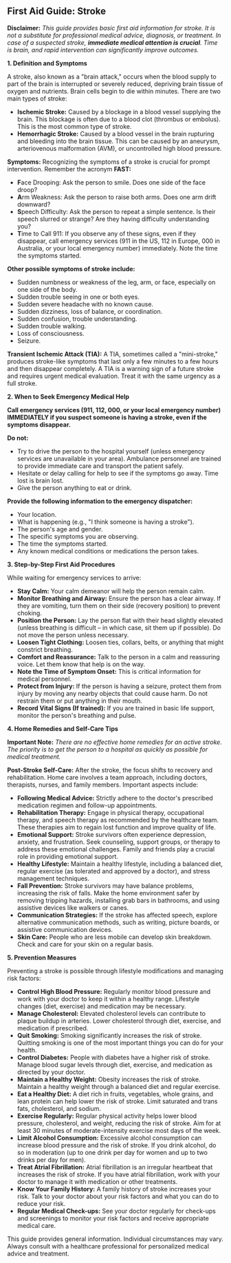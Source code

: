 ## First Aid Guide: Stroke

**Disclaimer:** *This guide provides basic first aid information for stroke. It is not a substitute for professional medical advice, diagnosis, or treatment. In case of a suspected stroke, **immediate medical attention is crucial**. Time is brain, and rapid intervention can significantly improve outcomes.*

**1. Definition and Symptoms**

A stroke, also known as a "brain attack," occurs when the blood supply to part of the brain is interrupted or severely reduced, depriving brain tissue of oxygen and nutrients.  Brain cells begin to die within minutes.  There are two main types of stroke:

*   **Ischemic Stroke:**  Caused by a blockage in a blood vessel supplying the brain.  This blockage is often due to a blood clot (thrombus or embolus). This is the most common type of stroke.
*   **Hemorrhagic Stroke:** Caused by a blood vessel in the brain rupturing and bleeding into the brain tissue. This can be caused by an aneurysm, arteriovenous malformation (AVM), or uncontrolled high blood pressure.

**Symptoms:** Recognizing the symptoms of a stroke is crucial for prompt intervention.  Remember the acronym **FAST:**

*   **F**ace Drooping:  Ask the person to smile.  Does one side of the face droop?
*   **A**rm Weakness: Ask the person to raise both arms.  Does one arm drift downward?
*   **S**peech Difficulty:  Ask the person to repeat a simple sentence.  Is their speech slurred or strange? Are they having difficulty understanding you?
*   **T**ime to Call 911: If you observe any of these signs, even if they disappear, call emergency services (911 in the US, 112 in Europe, 000 in Australia, or your local emergency number) immediately.  Note the time the symptoms started.

**Other possible symptoms of stroke include:**

*   Sudden numbness or weakness of the leg, arm, or face, especially on one side of the body.
*   Sudden trouble seeing in one or both eyes.
*   Sudden severe headache with no known cause.
*   Sudden dizziness, loss of balance, or coordination.
*   Sudden confusion, trouble understanding.
*   Sudden trouble walking.
*   Loss of consciousness.
*   Seizure.

**Transient Ischemic Attack (TIA):** A TIA, sometimes called a "mini-stroke," produces stroke-like symptoms that last only a few minutes to a few hours and then disappear completely.  A TIA is a warning sign of a future stroke and requires urgent medical evaluation. Treat it with the same urgency as a full stroke.

**2. When to Seek Emergency Medical Help**

**Call emergency services (911, 112, 000, or your local emergency number) IMMEDIATELY if you suspect someone is having a stroke, even if the symptoms disappear.**

**Do not:**

*   Try to drive the person to the hospital yourself (unless emergency services are unavailable in your area). Ambulance personnel are trained to provide immediate care and transport the patient safely.
*   Hesitate or delay calling for help to see if the symptoms go away.  Time lost is brain lost.
*   Give the person anything to eat or drink.

**Provide the following information to the emergency dispatcher:**

*   Your location.
*   What is happening (e.g., "I think someone is having a stroke").
*   The person's age and gender.
*   The specific symptoms you are observing.
*   The time the symptoms started.
*   Any known medical conditions or medications the person takes.

**3. Step-by-Step First Aid Procedures**

While waiting for emergency services to arrive:

*   **Stay Calm:**  Your calm demeanor will help the person remain calm.
*   **Monitor Breathing and Airway:**  Ensure the person has a clear airway. If they are vomiting, turn them on their side (recovery position) to prevent choking.
*   **Position the Person:** Lay the person flat with their head slightly elevated (unless breathing is difficult – in which case, sit them up if possible). Do not move the person unless necessary.
*   **Loosen Tight Clothing:** Loosen ties, collars, belts, or anything that might constrict breathing.
*   **Comfort and Reassurance:**  Talk to the person in a calm and reassuring voice.  Let them know that help is on the way.
*   **Note the Time of Symptom Onset:**  This is critical information for medical personnel.
*   **Protect from Injury:**  If the person is having a seizure, protect them from injury by moving any nearby objects that could cause harm. Do not restrain them or put anything in their mouth.
*   **Record Vital Signs (If trained):** If you are trained in basic life support, monitor the person's breathing and pulse.

**4. Home Remedies and Self-Care Tips**

**Important Note:** *There are no effective home remedies for an active stroke. The priority is to get the person to a hospital as quickly as possible for medical treatment.*

**Post-Stroke Self-Care:** After the stroke, the focus shifts to recovery and rehabilitation. Home care involves a team approach, including doctors, therapists, nurses, and family members.  Important aspects include:

*   **Following Medical Advice:** Strictly adhere to the doctor's prescribed medication regimen and follow-up appointments.
*   **Rehabilitation Therapy:**  Engage in physical therapy, occupational therapy, and speech therapy as recommended by the healthcare team. These therapies aim to regain lost function and improve quality of life.
*   **Emotional Support:**  Stroke survivors often experience depression, anxiety, and frustration.  Seek counseling, support groups, or therapy to address these emotional challenges. Family and friends play a crucial role in providing emotional support.
*   **Healthy Lifestyle:**  Maintain a healthy lifestyle, including a balanced diet, regular exercise (as tolerated and approved by a doctor), and stress management techniques.
*   **Fall Prevention:**  Stroke survivors may have balance problems, increasing the risk of falls.  Make the home environment safer by removing tripping hazards, installing grab bars in bathrooms, and using assistive devices like walkers or canes.
*   **Communication Strategies:**  If the stroke has affected speech, explore alternative communication methods, such as writing, picture boards, or assistive communication devices.
*   **Skin Care:** People who are less mobile can develop skin breakdown. Check and care for your skin on a regular basis.

**5. Prevention Measures**

Preventing a stroke is possible through lifestyle modifications and managing risk factors:

*   **Control High Blood Pressure:**  Regularly monitor blood pressure and work with your doctor to keep it within a healthy range.  Lifestyle changes (diet, exercise) and medication may be necessary.
*   **Manage Cholesterol:**  Elevated cholesterol levels can contribute to plaque buildup in arteries.  Lower cholesterol through diet, exercise, and medication if prescribed.
*   **Quit Smoking:**  Smoking significantly increases the risk of stroke.  Quitting smoking is one of the most important things you can do for your health.
*   **Control Diabetes:**  People with diabetes have a higher risk of stroke.  Manage blood sugar levels through diet, exercise, and medication as directed by your doctor.
*   **Maintain a Healthy Weight:**  Obesity increases the risk of stroke.  Maintain a healthy weight through a balanced diet and regular exercise.
*   **Eat a Healthy Diet:**  A diet rich in fruits, vegetables, whole grains, and lean protein can help lower the risk of stroke. Limit saturated and trans fats, cholesterol, and sodium.
*   **Exercise Regularly:**  Regular physical activity helps lower blood pressure, cholesterol, and weight, reducing the risk of stroke. Aim for at least 30 minutes of moderate-intensity exercise most days of the week.
*   **Limit Alcohol Consumption:**  Excessive alcohol consumption can increase blood pressure and the risk of stroke. If you drink alcohol, do so in moderation (up to one drink per day for women and up to two drinks per day for men).
*   **Treat Atrial Fibrillation:**  Atrial fibrillation is an irregular heartbeat that increases the risk of stroke.  If you have atrial fibrillation, work with your doctor to manage it with medication or other treatments.
*   **Know Your Family History:**  A family history of stroke increases your risk.  Talk to your doctor about your risk factors and what you can do to reduce your risk.
*   **Regular Medical Check-ups:**  See your doctor regularly for check-ups and screenings to monitor your risk factors and receive appropriate medical care.

This guide provides general information. Individual circumstances may vary. Always consult with a healthcare professional for personalized medical advice and treatment.
